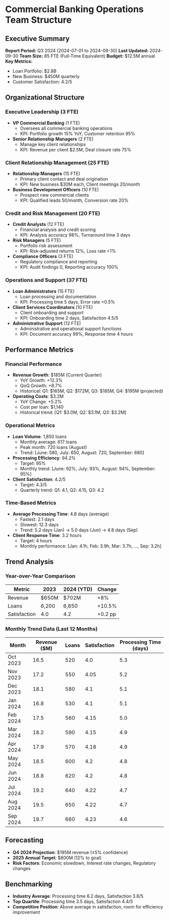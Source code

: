 # Commercial Banking Operations Team Structure

## Executive Summary
**Report Period:** Q3 2024 (2024-07-01 to 2024-09-30)
**Last Updated:** 2024-09-30
**Team Size:** 85 FTE (Full-Time Equivalent)
**Budget:** $12.5M annual
**Key Metrics:**
- Loan Portfolio: $2.8B
- New Business: $450M quarterly
- Customer Satisfaction: 4.2/5

## Organizational Structure

### Executive Leadership (3 FTE)
- **VP Commercial Banking** (1 FTE)
  - Oversees all commercial banking operations
  - KPI: Portfolio growth 15% YoY, Customer retention 95%
- **Senior Relationship Managers** (2 FTE)
  - Manage key client relationships
  - KPI: Revenue per client $2.5M, Deal closure rate 75%

### Client Relationship Management (25 FTE)
- **Relationship Managers** (15 FTE)
  - Primary client contact and deal origination
  - KPI: New business $30M each, Client meetings 20/month
- **Business Development Officers** (10 FTE)
  - Prospect new commercial clients
  - KPI: Qualified leads 50/month, Conversion rate 20%

### Credit and Risk Management (20 FTE)
- **Credit Analysts** (12 FTE)
  - Financial analysis and credit scoring
  - KPI: Analysis accuracy 98%, Turnaround time 3 days
- **Risk Managers** (5 FTE)
  - Portfolio risk assessment
  - KPI: Risk-adjusted returns 12%, Loss rate <1%
- **Compliance Officers** (3 FTE)
  - Regulatory compliance and reporting
  - KPI: Audit findings 0, Reporting accuracy 100%

### Operations and Support (37 FTE)
- **Loan Administrators** (15 FTE)
  - Loan processing and documentation
  - KPI: Processing time 5 days, Error rate <0.5%
- **Client Services Coordinators** (10 FTE)
  - Client onboarding and support
  - KPI: Onboarding time 2 days, Satisfaction 4.5/5
- **Administrative Support** (12 FTE)
  - Administrative and operational support functions
  - KPI: Document accuracy 99%, Response time 4 hours

## Performance Metrics

### Financial Performance
- **Revenue Growth**: $185M (Current Quarter)
  - YoY Growth: +12.3%
  - QoQ Growth: +8.7%
  - Historical: Q1: $165M, Q2: $172M, Q3: $185M, Q4: $195M (projected)
- **Operating Costs**: $3.2M
  - YoY Change: +5.2%
  - Cost per loan: $1,140
  - Historical trend: [Q1: $3.0M, Q2: $3.1M, Q3: $3.2M]

### Operational Metrics
- **Loan Volume**: 1,850 loans
  - Monthly average: 617 loans
  - Peak month: 720 loans (August)
  - Trend: [June: 580, July: 650, August: 720, September: 680]
- **Processing Efficiency**: 94.2%
  - Target: 95%
  - Monthly trend: [June: 92%, July: 93%, August: 94%, September: 95%]
- **Client Satisfaction**: 4.2/5
  - Target: 4.3/5
  - Quarterly trend: Q1: 4.1, Q2: 4.15, Q3: 4.2

### Time-Based Metrics
- **Average Processing Time**: 4.8 days (average)
  - Fastest: 2.1 days
  - Slowest: 12.3 days
  - Trend: 5.2 days (Jan) → 5.0 days (Jun) → 4.8 days (Sep)
- **Client Response Time**: 3.2 hours
  - Target: 4 hours
  - Monthly performance: [Jan: 4.1h, Feb: 3.9h, Mar: 3.7h, ..., Sep: 3.2h]

## Trend Analysis

### Year-over-Year Comparison
| Metric | 2023 | 2024 (YTD) | Change |
|--------|------|-------------|--------|
| Revenue | $650M | $702M | +8% |
| Loans | 6,200 | 6,850 | +10.5% |
| Satisfaction | 4.0 | 4.2 | +0.2 pp |

### Monthly Trend Data (Last 12 Months)
| Month | Revenue ($M) | Loans | Satisfaction | Processing Time (days) |
|-------|-------------|-------|--------------|----------------------|
| Oct 2023 | 16.5 | 520 | 4.0 | 5.3 |
| Nov 2023 | 17.2 | 550 | 4.05 | 5.2 |
| Dec 2023 | 18.1 | 580 | 4.1 | 5.1 |
| Jan 2024 | 16.8 | 530 | 4.1 | 5.1 |
| Feb 2024 | 17.5 | 560 | 4.15 | 5.0 |
| Mar 2024 | 18.2 | 590 | 4.15 | 4.9 |
| Apr 2024 | 17.9 | 570 | 4.18 | 4.9 |
| May 2024 | 18.5 | 600 | 4.2 | 4.8 |
| Jun 2024 | 18.8 | 620 | 4.2 | 4.8 |
| Jul 2024 | 19.2 | 640 | 4.22 | 4.7 |
| Aug 2024 | 19.5 | 650 | 4.22 | 4.7 |
| Sep 2024 | 19.7 | 660 | 4.23 | 4.6 |

## Forecasting
- **Q4 2024 Projection**: $195M revenue (±5% confidence)
- **2025 Annual Target**: $800M (12% to goal)
- **Risk Factors**: Economic slowdown, Interest rate changes, Regulatory changes

## Benchmarking
- **Industry Average**: Processing time 6.2 days, Satisfaction 3.8/5
- **Top Quartile**: Processing time 3.5 days, Satisfaction 4.4/5
- **Competitive Position**: Above average in satisfaction, room for efficiency improvement